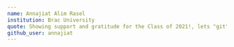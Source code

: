 ```yaml
---
name: Annajiat Alim Rasel
institution: Brac University
quote: Showing support and gratitude for the Class of 2021!, lets "git". 
github_user: annajiat
---
```

